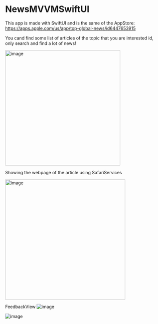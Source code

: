 # NewsMVVMSwiftUI

This app is made with SwiftUI and is the same of the AppStore: 
https://apps.apple.com/us/app/top-global-news/id6447653915

You cand find some list of articles of the topic that you are interested id, only search and find a lot of news!

<img width="369" alt="image" src="https://github.com/marcoalonso/NewsMVVMSwiftUI/assets/49013250/947374ef-e361-46e6-aed1-661f05120c4e">


Showing the webpage of the article using SafariServices 

<img width="385" alt="image" src="https://github.com/marcoalonso/NewsMVVMSwiftUI/assets/49013250/8d664812-2276-44ae-a093-01f05aa24fa8">

FeedbackView
![image](https://github.com/marcoalonso/NewsMVVMSwiftUI/assets/49013250/2287b115-d2a8-493f-8c33-6bea1cac4f5d)


![image](https://github.com/marcoalonso/NewsMVVMSwiftUI/assets/49013250/6cafc90b-7287-421b-9d50-0f789e410061)
